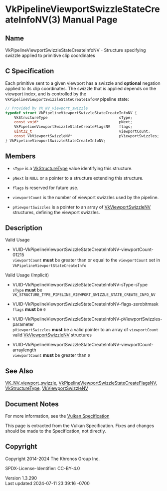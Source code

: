 # VkPipelineViewportSwizzleStateCreateInfoNV(3) Manual Page

## Name

VkPipelineViewportSwizzleStateCreateInfoNV - Structure specifying
swizzle applied to primitive clip coordinates



## <a href="#_c_specification" class="anchor"></a>C Specification

Each primitive sent to a given viewport has a swizzle and **optional**
negation applied to its clip coordinates. The swizzle that is applied
depends on the viewport index, and is controlled by the
`VkPipelineViewportSwizzleStateCreateInfoNV` pipeline state:

``` c
// Provided by VK_NV_viewport_swizzle
typedef struct VkPipelineViewportSwizzleStateCreateInfoNV {
    VkStructureType                                sType;
    const void*                                    pNext;
    VkPipelineViewportSwizzleStateCreateFlagsNV    flags;
    uint32_t                                       viewportCount;
    const VkViewportSwizzleNV*                     pViewportSwizzles;
} VkPipelineViewportSwizzleStateCreateInfoNV;
```

## <a href="#_members" class="anchor"></a>Members

- `sType` is a [VkStructureType](https://registry.khronos.org/vulkan/specs/1.3-extensions/man/html/VkStructureType.html) value identifying
  this structure.

- `pNext` is `NULL` or a pointer to a structure extending this
  structure.

- `flags` is reserved for future use.

- `viewportCount` is the number of viewport swizzles used by the
  pipeline.

- `pViewportSwizzles` is a pointer to an array of
  [VkViewportSwizzleNV](https://registry.khronos.org/vulkan/specs/1.3-extensions/man/html/VkViewportSwizzleNV.html) structures, defining
  the viewport swizzles.

## <a href="#_description" class="anchor"></a>Description

Valid Usage

- <a
  href="#VUID-VkPipelineViewportSwizzleStateCreateInfoNV-viewportCount-01215"
  id="VUID-VkPipelineViewportSwizzleStateCreateInfoNV-viewportCount-01215"></a>
  VUID-VkPipelineViewportSwizzleStateCreateInfoNV-viewportCount-01215  
  `viewportCount` **must** be greater than or equal to the
  `viewportCount` set in `VkPipelineViewportStateCreateInfo`

Valid Usage (Implicit)

- <a href="#VUID-VkPipelineViewportSwizzleStateCreateInfoNV-sType-sType"
  id="VUID-VkPipelineViewportSwizzleStateCreateInfoNV-sType-sType"></a>
  VUID-VkPipelineViewportSwizzleStateCreateInfoNV-sType-sType  
  `sType` **must** be
  `VK_STRUCTURE_TYPE_PIPELINE_VIEWPORT_SWIZZLE_STATE_CREATE_INFO_NV`

- <a
  href="#VUID-VkPipelineViewportSwizzleStateCreateInfoNV-flags-zerobitmask"
  id="VUID-VkPipelineViewportSwizzleStateCreateInfoNV-flags-zerobitmask"></a>
  VUID-VkPipelineViewportSwizzleStateCreateInfoNV-flags-zerobitmask  
  `flags` **must** be `0`

- <a
  href="#VUID-VkPipelineViewportSwizzleStateCreateInfoNV-pViewportSwizzles-parameter"
  id="VUID-VkPipelineViewportSwizzleStateCreateInfoNV-pViewportSwizzles-parameter"></a>
  VUID-VkPipelineViewportSwizzleStateCreateInfoNV-pViewportSwizzles-parameter  
  `pViewportSwizzles` **must** be a valid pointer to an array of
  `viewportCount` valid [VkViewportSwizzleNV](https://registry.khronos.org/vulkan/specs/1.3-extensions/man/html/VkViewportSwizzleNV.html)
  structures

- <a
  href="#VUID-VkPipelineViewportSwizzleStateCreateInfoNV-viewportCount-arraylength"
  id="VUID-VkPipelineViewportSwizzleStateCreateInfoNV-viewportCount-arraylength"></a>
  VUID-VkPipelineViewportSwizzleStateCreateInfoNV-viewportCount-arraylength  
  `viewportCount` **must** be greater than `0`

## <a href="#_see_also" class="anchor"></a>See Also

[VK_NV_viewport_swizzle](https://registry.khronos.org/vulkan/specs/1.3-extensions/man/html/VK_NV_viewport_swizzle.html),
[VkPipelineViewportSwizzleStateCreateFlagsNV](https://registry.khronos.org/vulkan/specs/1.3-extensions/man/html/VkPipelineViewportSwizzleStateCreateFlagsNV.html),
[VkStructureType](https://registry.khronos.org/vulkan/specs/1.3-extensions/man/html/VkStructureType.html),
[VkViewportSwizzleNV](https://registry.khronos.org/vulkan/specs/1.3-extensions/man/html/VkViewportSwizzleNV.html)

## <a href="#_document_notes" class="anchor"></a>Document Notes

For more information, see the <a
href="https://registry.khronos.org/vulkan/specs/1.3-extensions/html/vkspec.html#VkPipelineViewportSwizzleStateCreateInfoNV"
target="_blank" rel="noopener">Vulkan Specification</a>

This page is extracted from the Vulkan Specification. Fixes and changes
should be made to the Specification, not directly.

## <a href="#_copyright" class="anchor"></a>Copyright

Copyright 2014-2024 The Khronos Group Inc.

SPDX-License-Identifier: CC-BY-4.0

Version 1.3.290  
Last updated 2024-07-11 23:39:16 -0700
